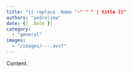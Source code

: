```yaml
---
title: "{{ replace .Name "-" " " | title }}"
authors: "pedrolima"
date: {{ .Date }}
category:
  - "general"
images:
  - "/images/---.avif"
---
```


Content.
